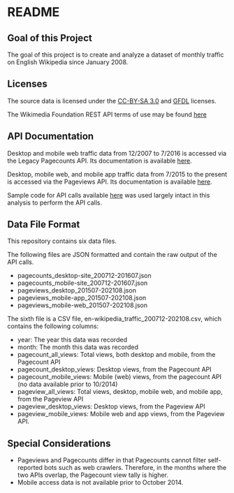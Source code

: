 # README

## Goal of this Project

The goal of this project is to create and analyze a dataset of monthly traffic on English Wikipedia since January 2008.

## Licenses

The source data is licensed under the [CC-BY-SA 3.0](https://creativecommons.org/licenses/by-sa/3.0/) and [GFDL](https://www.gnu.org/licenses/fdl-1.3.html) licenses.

The Wikimedia Foundation REST API terms of use may be found [here](https://www.mediawiki.org/wiki/Wikimedia_REST_API#Terms_and_conditions)

## API Documentation

Desktop and mobile web traffic data from 12/2007 to 7/2016 is accessed via the Legacy Pagecounts API. Its documentation is available [here](https://wikitech.wikimedia.org/wiki/Analytics/AQS/Legacy_Pagecounts).

Desktop, mobile web, and mobile app traffic data from 7/2015 to the present is accessed via the Pageviews API. Its documentation is available [here](https://wikitech.wikimedia.org/wiki/Analytics/AQS/Pageviews).

Sample code for API calls available [here](https://public.paws.wmcloud.org/User:Jtmorgan/data512_a1_example.ipynb) was used largely intact in this analysis to perform the API calls.

## Data File Format

This repository contains six data files.

The following files are JSON formatted and contain the raw output of the API calls.

* pagecounts_desktop-site_200712-201607.json
* pagecounts_mobile-site_200712-201607.json
* pageviews_desktop_201507-202108.json
* pageviews_mobile-app_201507-202108.json
* pageviews_mobile-web_201507-202108.json

The sixth file is a CSV file, en-wikipedia_traffic_200712-202108.csv, which contains the following columns:

* year: The year this data was recorded
* month: The month this data was recorded
* pagecount_all_views: Total views, both desktop and mobile, from the Pagecount API
* pagecount_desktop_views: Desktop views, from the Pagecount API
* pagecount_mobile_views: Mobile (web) views, from the pagecount API (no data available prior to 10/2014)
* pageview_all_views: Total views, desktop, mobile web, and mobile app, from the Pageview API
* pageview_desktop_views: Desktop views, from the Pageview API
* pageview_mobile_views: Mobile web and app views, from the Pageview API.

## Special Considerations

* Pageviews and Pagecounts differ in that Pagecounts cannot filter self-reported bots such as web crawlers. Therefore, in the months where the two APIs overlap, the Pagecount view tally is higher.
* Mobile access data is not available prior to October 2014.

